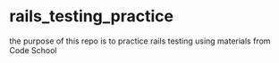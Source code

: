 # rails_testing_practice

the purpose of this repo is to practice rails testing using materials from Code School
